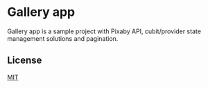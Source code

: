 # Gallery app 
  
Gallery app is a sample project with Pixaby API, cubit/provider state management solutions and pagination.  
  
## License  
[MIT](https://choosealicense.com/licenses/mit/)
